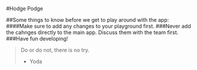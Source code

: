 #Hodge Podge 

##Some things to know before we get to play around with the app:
	####Make sure to add any changes to your playground first.
	###Never add the cahnges directly to the main app. Discuss them with the team first. 
	###Have fun developing! 

>Do or do not, there is no try.
> - Yoda

